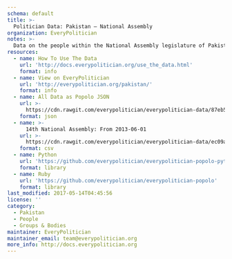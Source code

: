 ```yaml
---
schema: default
title: >-
  Politician Data: Pakistan — National Assembly
organization: EveryPolitician
notes: >-
  Data on the people within the National Assembly legislature of Pakistan.
resources:
  - name: How To Use The Data
    url: 'http://docs.everypolitician.org/use_the_data.html'
    format: info
  - name: View on EveryPolitician
    url: 'http://everypolitician.org/pakistan/'
    format: info
  - name: All Data as Popolo JSON
    url: >-
      https://cdn.rawgit.com/everypolitician/everypolitician-data/87eb5a5ddff6a6fe81037c46d5b924a28c890edb/data/Pakistan/Assembly/ep-popolo-v1.0.json
    format: json
  - name: >-
      14th National Assembly: From 2013-06-01
    url: >-
      https://cdn.rawgit.com/everypolitician/everypolitician-data/ec09a7af2be7bcbe898893e217e2b2cfc6e50fd9/data/Pakistan/Assembly/term-14.csv
    format: csv
  - name: Python
    url: 'https://github.com/everypolitician/everypolitician-popolo-python'
    format: library
  - name: Ruby
    url: 'https://github.com/everypolitician/everypolitician-popolo'
    format: library
last_modified: 2017-05-14T04:45:56
license: ''
category:
  - Pakistan
  - People
  - Groups & Bodies
maintainer: EveryPolitician
maintainer_email: team@everypolitician.org
more_info: http://docs.everypolitician.org
---
```

